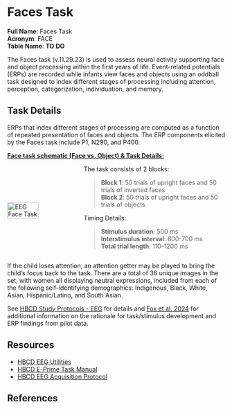 # Faces Task

**Full Name**: Faces Task       
**Acronym**: FACE          
**Table Name**: **TO DO**     

The Faces task (v.11.29.23) is used to assess neural activity supporting face and object processing within the first years of life. Event-related potentials (ERPs) are recorded while infants view faces and objects using an oddball task designed to index different stages of processing including attention, perception, categorization, individuation, and memory. 

## Task Details   
ERPs that index different stages of processing are computed as a function of repeated presentation of faces and objects. The ERP components elicited by the Faces task include P1, N290, and P400. 

<p>
<u><b>Face task schematic (Face vs. Object) & Task Details:</b></u>
<div style="display: flex; align-items: center;">
  <img src="../images/eeg-facetask.png" alt="EEG Face Task" width="45%" height="auto">
  <div style="padding-left: 15px;">
The task consists of 2 blocks:
<blockquote>
  <p><strong>Block 1</strong>: 50 trials of upright faces and 50 trials of inverted faces <br />
  <strong>Block 2</strong>: 50 trials of upright faces and 50 trials of objects</p>
</blockquote>

Timing Details:
<blockquote>
  <p><strong>Stimulus duration</strong>: 500 ms <br />
  <strong>Interstimulus interval</strong>: 600-700 ms <br />
  <strong>Total trial length</strong>: 110-1200 ms</p>
</blockquote>
  </div>
</div></p>

If the child loses attention, an attention getter may be played to bring the child’s focus back to the task. There are a total of 36 unique images in the set, with women all displaying neutral expressions, included from each of the following self-identifying demographics: Indigenous, Black, White, Asian, Hispanic/Latino, and South Asian.  

See [HBCD Study Protocols - EEG](https://hbcdstudy.org/wp-content/uploads/2023/06/EEG-Parameters.pdf) for details and [Fox et al. 2024](https://doi.org/10.1016/j.dcn.2024.101447) for additional information on the rationale for task/stimulus development and ERP findings from pilot data.


## Resources
- [HBCD EEG Utilities](https://hbcd-eeg-utilities.readthedocs.io/)
- [HBCD E-Prime Task Manual](https://docs.google.com/document/d/1PghQQpLbxjQavtVlHyIz7JVJxlyKcC4Do8z8j7srdaI/edit?usp=sharing)
- [HBCD EEG Acquisition Protocol](https://zenodo.org/records/14795030)


## References
